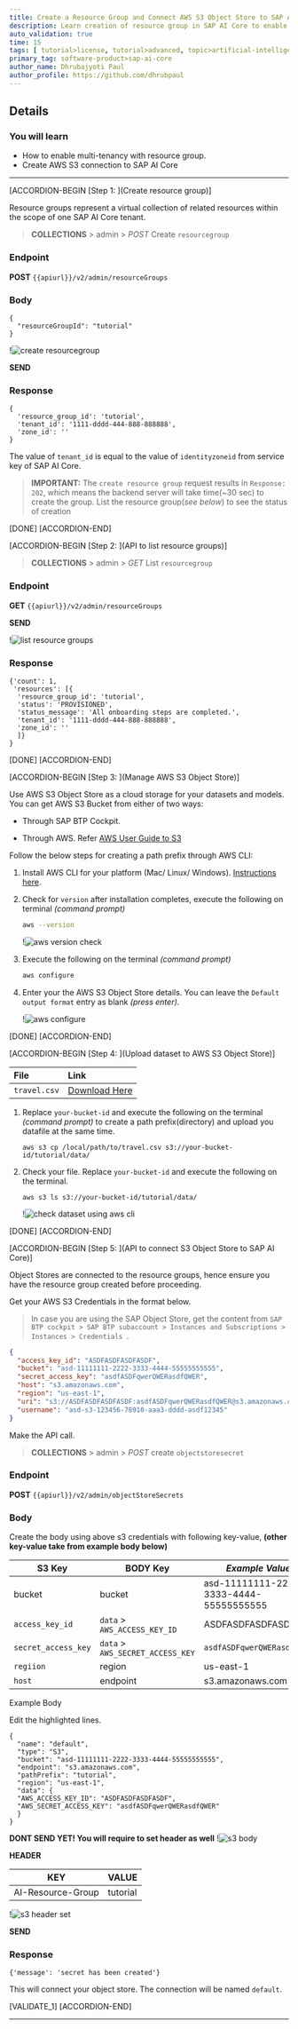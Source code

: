 ```yaml
---
title: Create a Resource Group and Connect AWS S3 Object Store to SAP AI Core (Postman)
description: Learn creation of resource group in SAP AI Core to enable multi-tenancy through Postman client. Store datasets to AWS S3 and connect to SAP AI Core through Postman client.
auto_validation: true
time: 15
tags: [ tutorial>license, tutorial>advanced, topic>artificial-intelligence, topic>machine-learning, software-product>sap-business-technology-platform, software-product>sap-ai-core ]
primary_tag: software-product>sap-ai-core
author_name: Dhrubajyoti Paul
author_profile: https://github.com/dhrubpaul
---
```


## Details
### You will learn
  - How to enable multi-tenancy with resource group.
  - Create AWS S3 connection to SAP AI Core

---

[ACCORDION-BEGIN [Step 1: ](Create resource group)]


Resource groups represent a virtual collection of related resources within the scope of one SAP AI Core tenant.

> **COLLECTIONS** > admin > *POST* Create `resourcegroup`

### Endpoint
**POST**
`{{apiurl}}/v2/admin/resourceGroups`

### Body

```
{
  "resourceGroupId": "tutorial"
}
```

!![create resourcegroup](img/postman/call-resourcegroup.png)

**SEND**

### Response
```
{
  'resource_group_id': 'tutorial',
  'tenant_id': '1111-dddd-444-888-888888',
  'zone_id': ''
}
```
The value of `tenant_id` is equal to the value of `identityzoneid` from service key of SAP AI Core.

>**IMPORTANT:** The `create resource group` request results in `Response: 202`, which means the backend server will take time(~30 sec) to create the group. List the resource group(*see below*) to see the status of creation

[DONE]
[ACCORDION-END]

[ACCORDION-BEGIN [Step 2: ](API to list resource groups)]

> **COLLECTIONS** > admin > *GET* List `resourcegroup`

### Endpoint
**GET**
`{{apiurl}}/v2/admin/resourceGroups`

**SEND**

!![list resource groups](img/postman/list-resourcegroup.png)

### Response

```
{'count': 1,
 'resources': [{
  'resource_group_id': 'tutorial',
  'status': 'PROVISIONED',
  'status_message': 'All onboarding steps are completed.',
  'tenant_id': '1111-dddd-444-888-888888',
  'zone_id': ''
  ]}
}
```

[DONE]
[ACCORDION-END]

[ACCORDION-BEGIN [Step 3: ](Manage AWS S3 Object Store)]

Use AWS S3 Object Store as a cloud storage for your datasets and models. You can get AWS S3 Bucket from either of two ways:

- Through SAP BTP Cockpit.

- Through AWS. Refer [AWS User Guide to S3](https://docs.aws.amazon.com/AmazonS3/latest/userguide/create-bucket-overview.html)

Follow the below steps for creating a path prefix through AWS CLI:

1. Install AWS CLI for your platform (Mac/ Linux/ Windows). [Instructions here](https://docs.aws.amazon.com/cli/latest/userguide/getting-started-install.html).

2. Check for `version` after installation completes, execute the following on terminal *(command prompt)*

    ```BASH
    aws --version
    ```

    !![aws version check](img/aws/aws-version.PNG)

3. Execute the following on the terminal *(command prompt)*

    ```BASH
    aws configure
    ```

4. Enter your the AWS S3 Object Store details. You can leave the `Default output format` entry as blank *(press enter)*.

    !![aws configure](img/aws/aws-configure.PNG)

[DONE]
[ACCORDION-END]


[ACCORDION-BEGIN [Step 4: ](Upload dataset to AWS S3 Object Store)]


| File   | Link |
|  :------------- | :------------- |
|  `travel.csv` | [Download Here](https://raw.githubusercontent.com/SAPDocuments/Tutorials/master/tutorials/ai-core-aiapi-postman-resource/travel.csv) |

 1. Replace `your-bucket-id` and execute the following on the terminal *(command prompt)* to create a path prefix(directory) and upload you datafile at the same time.

    ```BASH[1]
    aws s3 cp /local/path/to/travel.csv s3://your-bucket-id/tutorial/data/
    ```

2. Check your file. Replace `your-bucket-id` and execute the following on the terminal.

    ```BASH[1]
    aws s3 ls s3://your-bucket-id/tutorial/data/
    ```

    !![check dataset using aws cli](img/aws/check.png)


[DONE]
[ACCORDION-END]

[ACCORDION-BEGIN [Step 5: ](API to connect S3 Object Store to SAP AI Core)]

Object Stores are connected to the resource groups, hence ensure you have the resource group created before proceeding.

Get your AWS S3 Credentials in the format below.

>  In case you are using the SAP Object Store, get the content from `SAP BTP cockpit > SAP BTP subaccount > Instances and Subscriptions > Instances > Credentials `.

```JSON
{
  "access_key_id": "ASDFASDFASDFASDF",
  "bucket": "asd-11111111-2222-3333-4444-55555555555",
  "secret_access_key": "asdfASDFqwerQWERasdfQWER",
  "host": "s3.amazonaws.com",
  "region": "us-east-1",
  "uri": "s3://ASDFASDFASDFASDF:asdfASDFqwerQWERasdfQWER@s3.amazonaws.com/asd-11111111-2222-3333-4444-55555555555",
  "username": "asd-s3-123456-78910-aaa3-dddd-asdf12345"
}
```

Make the API call.

> **COLLECTIONS** > admin > *POST* create `objectstoresecret`

### Endpoint
**POST**
`{{apiurl}}/v2/admin/objectStoreSecrets`

### Body
Create the body using above s3 credentials with following key-value, **(other key-value take from example body below)**

| S3 Key | BODY Key | *Example Value*|
| --- | -- | --- |
| bucket | bucket | asd-11111111-2222-3333-4444-55555555555
| `access_key_id` | `data` > `AWS_ACCESS_KEY_ID` | ASDFASDFASDFASDF
| `secret_access_key` | `data` > `AWS_SECRET_ACCESS_KEY` | `asdfASDFqwerQWERasdfQWER`
| `regiion` | region | us-east-1
| `host` | endpoint | s3.amazonaws.com

Example Body

Edit the highlighted lines.
```JSON[4, 5, 7, 9, 10]
{
  "name": "default",
  "type": "S3",
  "bucket": "asd-11111111-2222-3333-4444-55555555555",
  "endpoint": "s3.amazonaws.com",
  "pathPrefix": "tutorial",
  "region": "us-east-1",
  "data": {
  "AWS_ACCESS_KEY_ID": "ASDFASDFASDFASDF",
  "AWS_SECRET_ACCESS_KEY": "asdfASDFqwerQWERasdfQWER"
  }
}
```
**DONT SEND YET! You will require to set header as well**
!![s3 body](img/postman/s3-1.png)


**HEADER**

|KEY | VALUE |
| --- | --- |
| AI-Resource-Group | tutorial |


!![s3 header set](img/postman/S3-2.png)

**SEND**

### Response

```
{'message': 'secret has been created'}
```

This will connect your object store. The connection will be named `default`.

[VALIDATE_1]
[ACCORDION-END]

---
